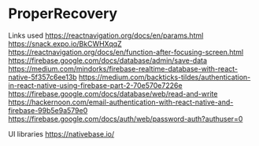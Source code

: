 # ProperRecovery

Links used
https://reactnavigation.org/docs/en/params.html
https://snack.expo.io/BkCWHXqqZ
https://reactnavigation.org/docs/en/function-after-focusing-screen.html
https://firebase.google.com/docs/database/admin/save-data
https://medium.com/mindorks/firebase-realtime-database-with-react-native-5f357c6ee13b
https://medium.com/backticks-tildes/authentication-in-react-native-using-firebase-part-2-70e570e7226e
https://firebase.google.com/docs/database/web/read-and-write
https://hackernoon.com/email-authentication-with-react-native-and-firebase-99b5e9a579e0
https://firebase.google.com/docs/auth/web/password-auth?authuser=0

UI libraries
https://nativebase.io/
